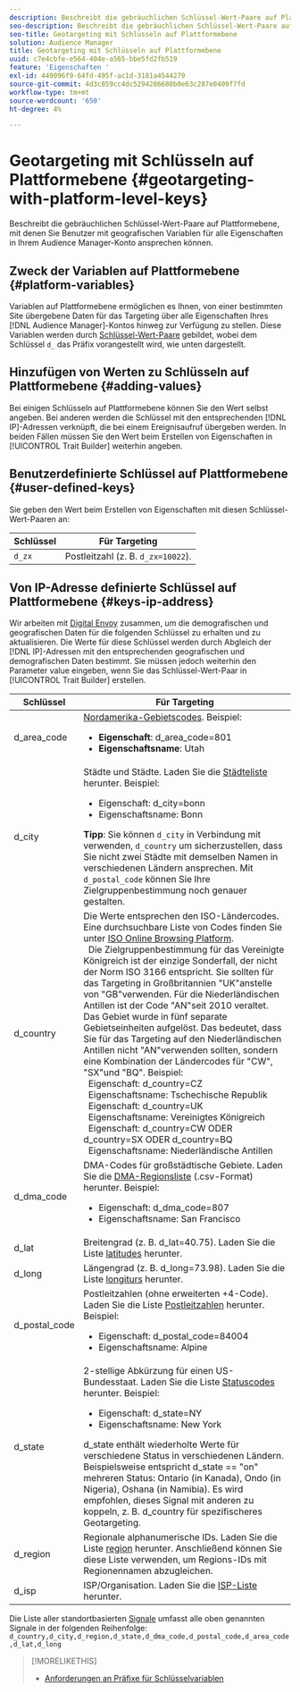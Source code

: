 ```yaml
---
description: Beschreibt die gebräuchlichen Schlüssel-Wert-Paare auf Plattformebene, mit denen Sie Benutzer mit geografischen Variablen für alle Eigenschaften in Ihrem Audience Manager-Konto ansprechen können.
seo-description: Beschreibt die gebräuchlichen Schlüssel-Wert-Paare auf Plattformebene, mit denen Sie Benutzer mit geografischen Variablen für alle Eigenschaften in Ihrem Audience Manager-Konto ansprechen können.
seo-title: Geotargeting mit Schlüsseln auf Plattformebene
solution: Audience Manager
title: Geotargeting mit Schlüsseln auf Plattformebene
uuid: c7e4cbfe-e564-404e-a565-bbe5fd2fb519
feature: 'Eigenschaften '
exl-id: 449096f9-64fd-495f-ac1d-3181a4544279
source-git-commit: 4d3c859cc4dc5294286680b0e63c287e0409f7fd
workflow-type: tm+mt
source-wordcount: '650'
ht-degree: 4%

---
```


# Geotargeting mit Schlüsseln auf Plattformebene {#geotargeting-with-platform-level-keys}

Beschreibt die gebräuchlichen Schlüssel-Wert-Paare auf Plattformebene, mit denen Sie Benutzer mit geografischen Variablen für alle Eigenschaften in Ihrem Audience Manager-Konto ansprechen können.

<!-- c_tb_platform_vars.xml -->

## Zweck der Variablen auf Plattformebene {#platform-variables}

Variablen auf Plattformebene ermöglichen es Ihnen, von einer bestimmten Site übergebene Daten für das Targeting über alle Eigenschaften Ihres [!DNL Audience Manager]-Kontos hinweg zur Verfügung zu stellen. Diese Variablen werden durch [Schlüssel-Wert-Paare](../../reference/key-value-pairs-explained.md) gebildet, wobei dem Schlüssel `d_` das Präfix  vorangestellt wird, wie unten dargestellt.

## Hinzufügen von Werten zu Schlüsseln auf Plattformebene {#adding-values}

Bei einigen Schlüsseln auf Plattformebene können Sie den Wert selbst angeben. Bei anderen werden die Schlüssel mit den entsprechenden [!DNL IP]-Adressen verknüpft, die bei einem Ereignisaufruf übergeben werden. In beiden Fällen müssen Sie den Wert beim Erstellen von Eigenschaften in [!UICONTROL Trait Builder] weiterhin angeben.

## Benutzerdefinierte Schlüssel auf Plattformebene {#user-defined-keys}

Sie geben den Wert beim Erstellen von Eigenschaften mit diesen Schlüssel-Wert-Paaren an:

| Schlüssel | Für Targeting |
|---|---|
| `d_zx` | Postleitzahl (z. B. `d_zx=10022`). |

## Von IP-Adresse definierte Schlüssel auf Plattformebene {#keys-ip-address}

Wir arbeiten mit [Digital Envoy](https://www.digitalenvoy.com/) zusammen, um die demografischen und geografischen Daten für die folgenden Schlüssel zu erhalten und zu aktualisieren. Die Werte für diese Schlüssel werden durch Abgleich der [!DNL IP]-Adressen mit den entsprechenden geografischen und demografischen Daten bestimmt. Sie müssen jedoch weiterhin den Parameter value eingeben, wenn Sie das Schlüssel-Wert-Paar in [!UICONTROL Trait Builder] erstellen.

| Schlüssel | Für Targeting |
|--- |--- |
| d_area_code | [Nordamerika-Gebietscodes](https://en.wikipedia.org/wiki/List_of_North_American_Numbering_Plan_area_codes).  Beispiel: <ul><li>**Eigenschaft**: d_area_code=801</li><li>**Eigenschaftsname**: Utah</li></ul> |
| d_city | Städte und Städte. Laden Sie die [Städteliste](assets/d_city.txt) herunter.  Beispiel: <ul><li>Eigenschaft:  d_city=bonn</li><li>Eigenschaftsname: Bonn</li></ul> **Tipp**: Sie können  `d_city` in Verbindung mit verwenden,  `d_country` um sicherzustellen, dass Sie nicht zwei Städte mit demselben Namen in verschiedenen Ländern ansprechen. Mit `d_postal_code` können Sie Ihre Zielgruppenbestimmung noch genauer gestalten. |
| d_country | Die Werte entsprechen den ISO-Ländercodes. Eine durchsuchbare Liste von Codes finden Sie unter [ISO Online Browsing Platform](https://www.iso.org/obp/ui/#home). <br>  Die Zielgruppenbestimmung für das Vereinigte Königreich ist der einzige Sonderfall, der nicht der Norm ISO 3166 entspricht. Sie sollten für das Targeting in Großbritannien &quot;UK&quot;anstelle von &quot;GB&quot;verwenden.  Für die Niederländischen Antillen ist der Code &quot;AN&quot;seit 2010 veraltet. Das Gebiet wurde in fünf separate Gebietseinheiten aufgelöst. Das bedeutet, dass Sie für das Targeting auf den Niederländischen Antillen nicht &quot;AN&quot;verwenden sollten, sondern eine Kombination der Ländercodes für &quot;CW&quot;, &quot;SX&quot;und &quot;BQ&quot;.  Beispiel:  <br>  Eigenschaft:  d_country=CZ <br>  Eigenschaftsname: Tschechische Republik <br>  Eigenschaft:  d_country=UK <br>  Eigenschaftsname: Vereinigtes Königreich <br>  Eigenschaft:  d_country=CW ODER d_country=SX ODER d_country=BQ <br>  Eigenschaftsname: Niederländische Antillen |
| d_dma_code | DMA-Codes für großstädtische Gebiete. Laden Sie die [DMA-Regionsliste](assets/DMAregions.csv) (.csv-Format) herunter.  Beispiel: <ul><li>Eigenschaft:  d_dma_code=807</li><li>Eigenschaftsname: San Francisco</li></ul> |
| d_lat | Breitengrad (z. B. d_lat=40.75). Laden Sie die Liste [latitudes](assets/d_lat.txt) herunter. |
| d_long | Längengrad (z. B. d_long=73.98). Laden Sie die Liste [longiturs](assets/d_long.txt) herunter. |
| d_postal_code | Postleitzahlen (ohne erweiterten +4-Code). Laden Sie die Liste [Postleitzahlen](assets/d_postal_code.txt) herunter.  Beispiel: <ul><li>Eigenschaft:  d_postal_code=84004 </li><li>Eigenschaftsname: Alpine</li></ul> |
| d_state | 2-stellige Abkürzung für einen US-Bundesstaat. Laden Sie die Liste [Statuscodes](assets/d_state.txt) herunter.  Beispiel: <ul><li>Eigenschaft:  d_state=NY </li><li>Eigenschaftsname: New York</li></ul>d_state enthält wiederholte Werte für verschiedene Status in verschiedenen Ländern. Beispielsweise entspricht d_state == &quot;on&quot; mehreren Status: Ontario (in Kanada), Ondo (in Nigeria), Oshana (in Namibia). Es wird empfohlen, dieses Signal mit anderen zu koppeln, z. B. d_country für spezifischeres Geotargeting. |
| d_region | Regionale alphanumerische IDs. Laden Sie die Liste [region](assets/Country_RegionCodes_City.csv) herunter.  Anschließend können Sie diese Liste verwenden, um Regions-IDs mit Regionennamen abzugleichen. |
| d_isp | ISP/Organisation. Laden Sie die [ISP-Liste](assets/d_isp.txt) herunter. |

Die Liste aller standortbasierten [Signale](assets/all.txt) umfasst alle oben genannten Signale in der folgenden Reihenfolge: `d_country,d_city,d_region,d_state,d_dma_code,d_postal_code,d_area_code,d_lat,d_long`

>[!MORELIKETHIS]
>
>* [Anforderungen an Präfixe für Schlüsselvariablen](../../features/traits/trait-variable-prefixes.md)

